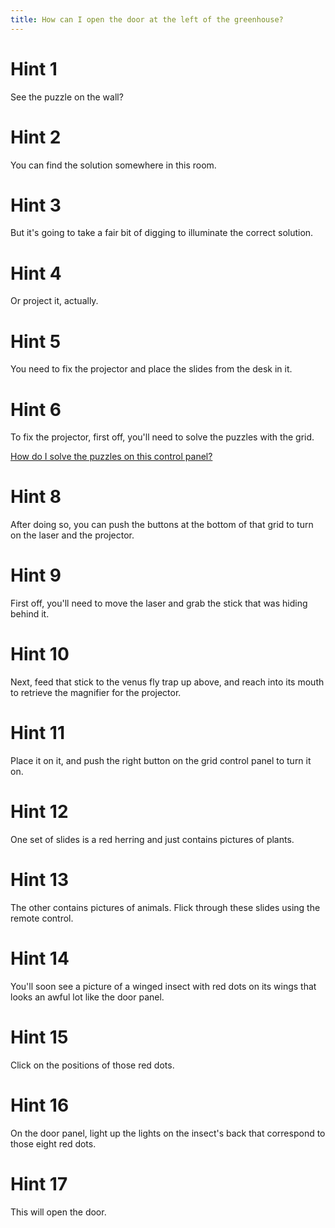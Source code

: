 ```yaml
---
title: How can I open the door at the left of the greenhouse?
---
```

# Hint 1
See the puzzle on the wall?

# Hint 2
You can find the solution somewhere in this room.

# Hint 3
But it's going to take a fair bit of digging to illuminate the correct solution.

# Hint 4
Or project it, actually.

# Hint 5
You need to fix the projector and place the slides from the desk in it.

# Hint 6
To fix the projector, first off, you'll need to solve the puzzles with the grid.

[How do I solve the puzzles on this control panel?](/00919/00921/index.md)


# Hint 8
After doing so, you can push the buttons at the bottom of that grid to turn on the laser and the projector.

# Hint 9
First off, you'll need to move the laser and grab the stick that was hiding behind it.

# Hint 10
Next, feed that stick to the venus fly trap up above, and reach into its mouth to retrieve the magnifier for the projector.

# Hint 11
Place it on it, and push the right button on the grid control panel to turn it on.

# Hint 12
One set of slides is a red herring and just contains pictures of plants.

# Hint 13
The other contains pictures of animals. Flick through these slides using the remote control.

# Hint 14
You'll soon see a picture of a winged insect with red dots on its wings that looks an awful lot like the door panel.

# Hint 15
Click on the positions of those red dots.

# Hint 16
On the door panel, light up the lights on the insect's back that correspond to those eight red dots.

# Hint 17
This will open the door.

